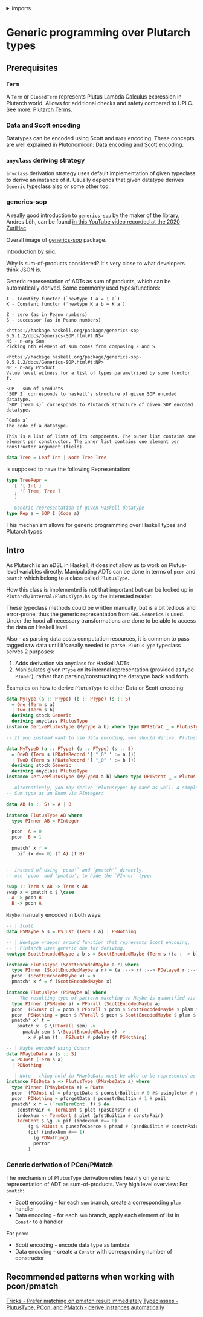 <details>
<summary> imports </summary>
<p>

```haskell
{-# OPTIONS_GHC -Wno-redundant-constraints #-}
module Plutarch.Docs.PMatch (Tree(..), swap, TreeRepr) where 
import Plutarch.Prelude
import Plutarch.Internal.PlutusType (PlutusType (pcon', pmatch'))
import Plutarch.Builtin (pforgetData, pasConstr, pconstrBuiltin)
import Plutarch.Unsafe (punsafeCoerce)
```

</p>
</details>

# Generic programming over Plutarch types

## Prerequisites

### `Term`

A `Term` or `ClosedTerm` represents Plutus Lambda Calculus expression in Plutarch world.
Allows for additional checks and safety compared to UPLC.
See more: [Plutarch Terms](https://github.com/Plutonomicon/plutarch-plutus/blob/master/docs/Introduction/Plutarch%20Terms.md).

### Data and Scott encoding

Datatypes can be encoded using Scott and `Data` encoding.
These concepts are well explained in Plutonomicon:
[Data encoding](https://github.com/Plutonomicon/plutarch-plutus/blob/master/docs/Concepts/Data%20and%20Scott%20encoding.md#data-encoding)
and [Scott encoding](https://github.com/Plutonomicon/plutarch-plutus/blob/master/docs/Concepts/Data%20and%20Scott%20encoding.md#scott-encoding).

### `anyclass` deriving strategy

`anyclass` derivation strategy uses default implementation of given typeclass to derive an instance of it.
Usually depends that given datatype derives `Generic` typeclass also or some other too.

### generics-sop

A really good introduction to `generics-sop` by the maker of the library, Andres Löh, can be found 
[in this YouTube video recorded at the 2020 ZuriHac](https://www.youtube.com/watch?v=pwnrfREbhWY)

Overall image of [generics-sop](https://github.com/well-typed/generics-sop) package.

[Introduction by srid](https://srid.ca/generics-sop-intro).

Why is sum-of-products considered? It's very close to what developers think JSON is.

Generic representation of ADTs as sum of products, which can be automatically derived.
Some commonly used types/functions:

```
I - Identity functor (`newtype I a = I a`)
K - Constant functor (`newtype K a b = K a`)

Z - zero (as in Peano numbers)
S - successor (as in Peano numbers)

<https://hackage.haskell.org/package/generics-sop-0.5.1.2/docs/Generics-SOP.html#t:NS>
NS - n-ary Sum
Picking nth element of sum comes from composing Z and S

<https://hackage.haskell.org/package/generics-sop-0.5.1.2/docs/Generics-SOP.html#t:NP>
NP - n-ary Product
Value level witness for a list of types parametrized by some functor f.

SOP - sum of products
`SOP I` corresponds to haskell's structure of given SOP encoded datatype.
`SOP (Term s)` corresponds to Plutarch structure of given SOP encoded datatype.

`Code a`
The code of a datatype.

This is a list of lists of its components. The outer list contains one element per constructor. The inner list contains one element per constructor argument (field).
```

```haskell
data Tree = Leaf Int | Node Tree Tree
```

is supposed to have the following Representation:

```haskell
type TreeRepr =
  '[ '[ Int ]
   , '[ Tree, Tree ]
   ]
```

```hs
-- Generic representation of given Haskell datatype
type Rep a = SOP I (Code a)
```

This mechanism allows for generic programming over Haskell types and Plutarch types

## Intro

As Plutarch is an eDSL in Haskell, it does not allow us to work on Plutus-level variables directly.
Manipulating ADTs can be done in terms of `pcon` and `pmatch` which belong to a class called `PlutusType`. 

How this class is implemented is not that important but can be looked up in `Plutarch/Internal/PlutusType.hs`
by the interested reader. 

These typeclass methods could be written manually, but is a bit tedious and error-prone, thus the generic
representation from `GHC.Generics` is used.
Under the hood all necessary transformations are done to be able to access the data on Haskell level.

Also - as parsing data costs computation resources, it is common to pass tagged raw data until it's really needed to parse.
`PlutusType` typeclass serves 2 purposes:

1. Adds derivation via anyclass for Haskell ADTs
2. Manipulates given `PType` on its internal representation (provided as type `PInner`), rather than parsing/constructing the datatype back and forth.

Examples on how to derive `PlutusType` to either Data or Scott encoding:

```haskell
data MyType (a :: PType) (b :: PType) (s :: S)
  = One (Term s a)
  | Two (Term s b)
  deriving stock Generic
  deriving anyclass PlutusType
instance DerivePlutusType (MyType a b) where type DPTStrat _ = PlutusTypeScott

-- If you instead want to use data encoding, you should derive 'PlutusType' and provide data strategy:

data MyTypeD (a :: PType) (b :: PType) (s :: S)
  = OneD (Term s (PDataRecord '[ "_0" ' := a ]))
  | TwoD (Term s (PDataRecord '[ "_0" ' := b ]))
  deriving stock Generic
  deriving anyclass PlutusType
instance DerivePlutusType (MyTypeD a b) where type DPTStrat _ = PlutusTypeData

-- Alternatively, you may derive 'PlutusType' by hand as well. A simple example, encoding a
-- Sum type as an Enum via PInteger:

data AB (s :: S) = A | B

instance PlutusType AB where
  type PInner AB = PInteger

  pcon' A = 0
  pcon' B = 1

  pmatch' x f =
    pif (x #== 0) (f A) (f B)


-- instead of using `pcon'` and `pmatch'` directly,
-- use 'pcon' and 'pmatch', to hide the `PInner` type:

swap :: Term s AB -> Term s AB
swap x = pmatch x $ \case
  A -> pcon B
  B -> pcon A
```

`Maybe` manually encoded in both ways:

```haskell
-- | Scott
data PSMaybe a s = PSJust (Term s a) | PSNothing

-- | Newtype wrapper around function that represents Scott encoding,
-- | Plutarch uses generic one for deriving.
newtype ScottEncodedMaybe a b s = ScottEncodedMaybe (Term s ((a :--> b) :--> PDelayed b :--> b))

instance PlutusType (ScottEncodedMaybe a r) where
  type PInner (ScottEncodedMaybe a r) = (a :--> r) :--> PDelayed r :--> r
  pcon' (ScottEncodedMaybe x) = x
  pmatch' x f = f (ScottEncodedMaybe x)

instance PlutusType (PSMaybe a) where
  -- The resulting type of pattern matching on Maybe is quantified via `PForall`
  type PInner (PSMaybe a) = PForall (ScottEncodedMaybe a)
  pcon' (PSJust x) = pcon $ PForall $ pcon $ ScottEncodedMaybe $ plam $ \f _ -> f # x
  pcon' PSNothing = pcon $ PForall $ pcon $ ScottEncodedMaybe $ plam $ \_ g -> pforce g
  pmatch' x' f =
    pmatch x' $ \(PForall sem) ->
      pmatch sem $ \(ScottEncodedMaybe x) ->
        x # plam (f . PSJust) # pdelay (f PSNothing)

-- | Maybe encoded using Constr
data PMaybeData a (s :: S)
  = PDJust (Term s a)
  | PDNothing

-- | Note - thing hold in PMaybeData must be able to be represented as Data too, not needed in case of Scott version
instance PIsData a => PlutusType (PMaybeData a) where
  type PInner (PMaybeData a) = PData
  pcon' (PDJust x) = pforgetData $ pconstrBuiltin # 0 #$ psingleton # pforgetData (pdata x)
  pcon' PDNothing = pforgetData $ pconstrBuiltin # 1 # pnil
  pmatch' x f = (`runTermCont` f) $ do
    constrPair <- TermCont $ plet (pasConstr # x)
    indexNum <- TermCont $ plet (pfstBuiltin # constrPair)
    TermCont $ \g -> pif (indexNum #== 0)
        (g $ PDJust $ punsafeCoerce $ phead # (psndBuiltin # constrPair))
        (pif (indexNum #== 1)
          (g PDNothing)
          perror
        )

```

### Generic derivation of PCon/PMatch

The mechanism of `PlutusType` derivation relies heavily on generic representation of ADT as sum-of-products.
Very high level overview:
For `pmatch`:

- Scott encoding - for each `sum` branch, create a corresponding `plam` handler
- Data encoding - for each `sum` branch, apply each element of list in `Constr` to a handler

For `pcon`:

- Scott encoding - encode data type as lambda
- Data encoding - create a `Constr` with corresponding number of constructor

## Recommended patterns when working with pcon/pmatch

[Tricks - Prefer matching on pmatch result immediately](https://github.com/Plutonomicon/plutarch/blob/master/docs/Tricks/Prefer%20matching%20on%20pmatch%20result%20immediately.md)
[Typeclasses - PlutusType, PCon, and PMatch - derive instances automatically](https://github.com/Plutonomicon/plutarch/blob/master/docs/Typeclasses/PlutusType,%20PCon,%20and%20PMatch.md)
